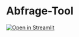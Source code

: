 # Abfrage-Tool

[![Open in Streamlit](https://static.streamlit.io/badges/streamlit_badge_black_white.svg)](https://share.streamlit.io/henrikpitz/Abfrage-Tool/main/Abfrage-Tool.py)
